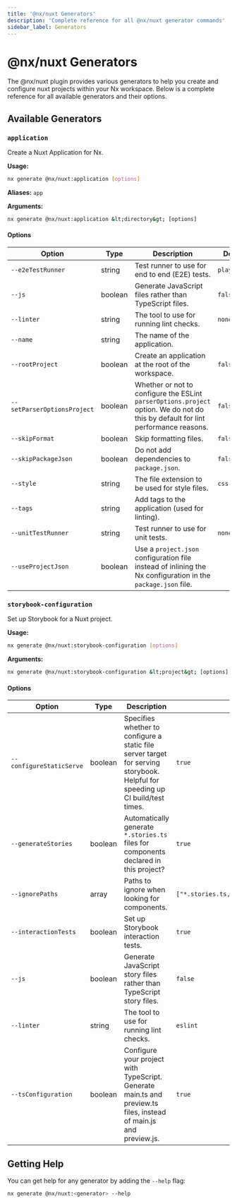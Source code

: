 ```yaml
---
title: '@nx/nuxt Generators'
description: 'Complete reference for all @nx/nuxt generator commands'
sidebar_label: Generators
---
```


# @nx/nuxt Generators

The @nx/nuxt plugin provides various generators to help you create and configure nuxt projects within your Nx workspace.
Below is a complete reference for all available generators and their options.

## Available Generators

### `application`

Create a Nuxt Application for Nx.

**Usage:**

```bash
nx generate @nx/nuxt:application [options]
```

**Aliases:** `app`

**Arguments:**

```bash
nx generate @nx/nuxt:application &lt;directory&gt; [options]
```

#### Options

| Option                      | Type    | Description                                                                                                                       | Default      |
| --------------------------- | ------- | --------------------------------------------------------------------------------------------------------------------------------- | ------------ |
| `--e2eTestRunner`           | string  | Test runner to use for end to end (E2E) tests.                                                                                    | `playwright` |
| `--js`                      | boolean | Generate JavaScript files rather than TypeScript files.                                                                           | `false`      |
| `--linter`                  | string  | The tool to use for running lint checks.                                                                                          | `none`       |
| `--name`                    | string  | The name of the application.                                                                                                      |              |
| `--rootProject`             | boolean | Create an application at the root of the workspace.                                                                               | `false`      |
| `--setParserOptionsProject` | boolean | Whether or not to configure the ESLint `parserOptions.project` option. We do not do this by default for lint performance reasons. | `false`      |
| `--skipFormat`              | boolean | Skip formatting files.                                                                                                            | `false`      |
| `--skipPackageJson`         | boolean | Do not add dependencies to `package.json`.                                                                                        | `false`      |
| `--style`                   | string  | The file extension to be used for style files.                                                                                    | `css`        |
| `--tags`                    | string  | Add tags to the application (used for linting).                                                                                   |              |
| `--unitTestRunner`          | string  | Test runner to use for unit tests.                                                                                                | `none`       |
| `--useProjectJson`          | boolean | Use a `project.json` configuration file instead of inlining the Nx configuration in the `package.json` file.                      |              |

### `storybook-configuration`

Set up Storybook for a Nuxt project.

**Usage:**

```bash
nx generate @nx/nuxt:storybook-configuration [options]
```

**Arguments:**

```bash
nx generate @nx/nuxt:storybook-configuration &lt;project&gt; [options]
```

#### Options

| Option                   | Type    | Description                                                                                                                    | Default                                                                   |
| ------------------------ | ------- | ------------------------------------------------------------------------------------------------------------------------------ | ------------------------------------------------------------------------- |
| `--configureStaticServe` | boolean | Specifies whether to configure a static file server target for serving storybook. Helpful for speeding up CI build/test times. | `true`                                                                    |
| `--generateStories`      | boolean | Automatically generate `*.stories.ts` files for components declared in this project?                                           | `true`                                                                    |
| `--ignorePaths`          | array   | Paths to ignore when looking for components.                                                                                   | `["*.stories.ts,*.stories.tsx,*.stories.js,*.stories.jsx,*.stories.mdx"]` |
| `--interactionTests`     | boolean | Set up Storybook interaction tests.                                                                                            | `true`                                                                    |
| `--js`                   | boolean | Generate JavaScript story files rather than TypeScript story files.                                                            | `false`                                                                   |
| `--linter`               | string  | The tool to use for running lint checks.                                                                                       | `eslint`                                                                  |
| `--tsConfiguration`      | boolean | Configure your project with TypeScript. Generate main.ts and preview.ts files, instead of main.js and preview.js.              | `true`                                                                    |

## Getting Help

You can get help for any generator by adding the `--help` flag:

```bash
nx generate @nx/nuxt:<generator> --help
```
